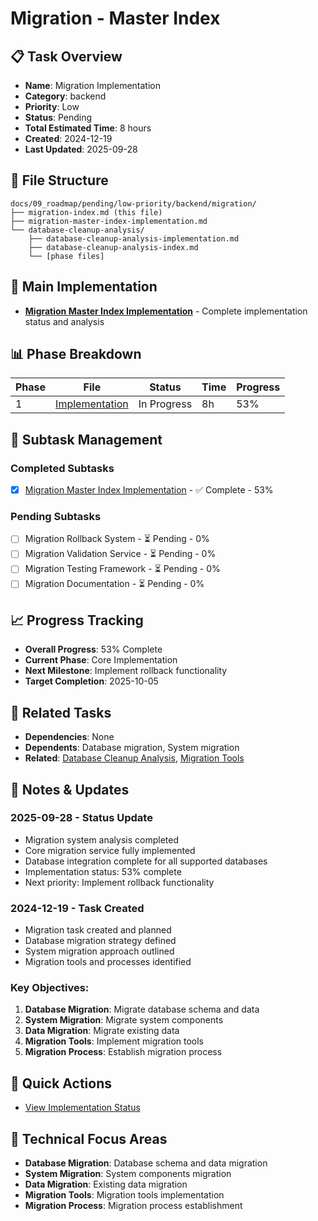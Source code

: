 # Migration - Master Index

## 📋 Task Overview
- **Name**: Migration Implementation
- **Category**: backend
- **Priority**: Low
- **Status**: Pending
- **Total Estimated Time**: 8 hours
- **Created**: 2024-12-19
- **Last Updated**: 2025-09-28

## 📁 File Structure
```
docs/09_roadmap/pending/low-priority/backend/migration/
├── migration-index.md (this file)
├── migration-master-index-implementation.md
└── database-cleanup-analysis/
    ├── database-cleanup-analysis-implementation.md
    ├── database-cleanup-analysis-index.md
    └── [phase files]
```

## 🎯 Main Implementation
- **[Migration Master Index Implementation](./migration-master-index-implementation.md)** - Complete implementation status and analysis

## 📊 Phase Breakdown
| Phase | File | Status | Time | Progress |
|-------|------|--------|------|----------|
| 1 | [Implementation](./migration-master-index-implementation.md) | In Progress | 8h | 53% |

## 🔄 Subtask Management
### Completed Subtasks
- [x] [Migration Master Index Implementation](./migration-master-index-implementation.md) - ✅ Complete - 53%

### Pending Subtasks
- [ ] Migration Rollback System - ⏳ Pending - 0%
- [ ] Migration Validation Service - ⏳ Pending - 0%
- [ ] Migration Testing Framework - ⏳ Pending - 0%
- [ ] Migration Documentation - ⏳ Pending - 0%

## 📈 Progress Tracking
- **Overall Progress**: 53% Complete
- **Current Phase**: Core Implementation
- **Next Milestone**: Implement rollback functionality
- **Target Completion**: 2025-10-05

## 🔗 Related Tasks
- **Dependencies**: None
- **Dependents**: Database migration, System migration
- **Related**: [Database Cleanup Analysis](./database-cleanup-analysis/), [Migration Tools](../migration-tools/)

## 📝 Notes & Updates
### 2025-09-28 - Status Update
- Migration system analysis completed
- Core migration service fully implemented
- Database integration complete for all supported databases
- Implementation status: 53% complete
- Next priority: Implement rollback functionality

### 2024-12-19 - Task Created
- Migration task created and planned
- Database migration strategy defined
- System migration approach outlined
- Migration tools and processes identified

### Key Objectives:
1. **Database Migration**: Migrate database schema and data
2. **System Migration**: Migrate system components
3. **Data Migration**: Migrate existing data
4. **Migration Tools**: Implement migration tools
5. **Migration Process**: Establish migration process

## 🚀 Quick Actions
- [View Implementation Status](./migration-master-index-implementation.md)

## 🎯 Technical Focus Areas
- **Database Migration**: Database schema and data migration
- **System Migration**: System components migration
- **Data Migration**: Existing data migration
- **Migration Tools**: Migration tools implementation
- **Migration Process**: Migration process establishment
